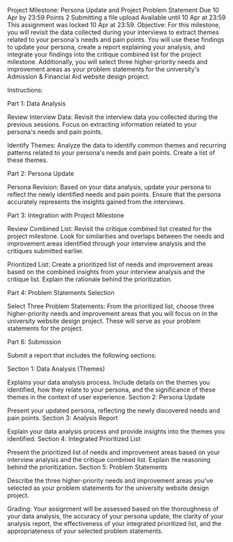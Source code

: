 Project Milestone: Persona Update and Project Problem Statement
Due 10 Apr by 23:59 Points 2 Submitting a file upload Available until 10 Apr at 23:59
This assignment was locked 10 Apr at 23:59.
Objective: For this milestone, you will revisit the data collected during your interviews to extract themes related to your persona's needs and pain points. You will use these findings to update your persona, create a report explaining your analysis, and integrate your findings into the critique combined list for the project milestone. Additionally, you will select three higher-priority needs and improvement areas as your problem statements for the university's Admission & Financial Aid website design project.

 

Instructions:

Part 1: Data Analysis

Review Interview Data: Revisit the interview data you collected during the previous sessions. Focus on extracting information related to your persona's needs and pain points.

Identify Themes: Analyze the data to identify common themes and recurring patterns related to your persona's needs and pain points. Create a list of these themes.

 

Part 2: Persona Update

Persona Revision: Based on your data analysis, update your persona to reflect the newly identified needs and pain points. Ensure that the persona accurately represents the insights gained from the interviews.
 

Part 3: Integration with Project Milestone

Review Combined List: Revisit the critique combined list created for the project milestone. Look for similarities and overlaps between the needs and improvement areas identified through your interview analysis and the critiques submitted earlier.

Prioritized List: Create a prioritized list of needs and improvement areas based on the combined insights from your interview analysis and the critique list. Explain the rationale behind the prioritization.

 

Part 4: Problem Statements Selection

Select Three Problem Statements: From the prioritized list, choose three higher-priority needs and improvement areas that you will focus on in the university website design project. These will serve as your problem statements for the project.
 

Part 6: Submission

Submit a report that includes the following sections:

Section 1: Data Analysis (Themes)

Explains your data analysis process. Include details on the themes you identified, how they relate to your persona, and the significance of these themes in the context of user experience.
Section 2: Persona Update

Present your updated persona, reflecting the newly discovered needs and pain points.
Section 3: Analysis Report

Explain your data analysis process and provide insights into the themes you identified.
Section 4: Integrated Prioritized List

Present the prioritized list of needs and improvement areas based on your interview analysis and the critique combined list. Explain the reasoning behind the prioritization.
Section 5: Problem Statements

Describe the three higher-priority needs and improvement areas you've selected as your problem statements for the university website design project.
 

Grading: Your assignment will be assessed based on the thoroughness of your data analysis, the accuracy of your persona update, the clarity of your analysis report, the effectiveness of your integrated prioritized list, and the appropriateness of your selected problem statements.

